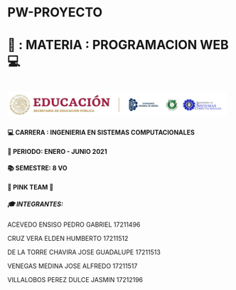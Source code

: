 # PW-PROYECTO

# :blue_book: : MATERIA : PROGRAMACION WEB :computer: 
#  ![LOGO](https://github.com/Villalobos39/SISTEMAS-PROGRAMABLES/blob/SISTEMAS-PROGRAMABLES/IMG/Logo.PNG)

#### :computer: CARRERA : INGENIERIA EN SISTEMAS COMPUTACIONALES 
#### :date: PERIODO: ENERO - JUNIO  2021  
####   :books: SEMESTRE:  8 VO 

#### :balloon:  PINK TEAM  :fish_cake:

##### :mortar_board:  INTEGRANTES: 

  ACEVEDO ENSISO PEDRO GABRIEL 17211496
  
  CRUZ VERA ELDEN HUMBERTO 17211512 
  
  DE LA TORRE CHAVIRA JOSE GUADALUPE 17211513 
  
  VENEGAS MEDINA JOSE ALFREDO 17211517 
  
  VILLALOBOS PEREZ DULCE JASMIN  17212196


